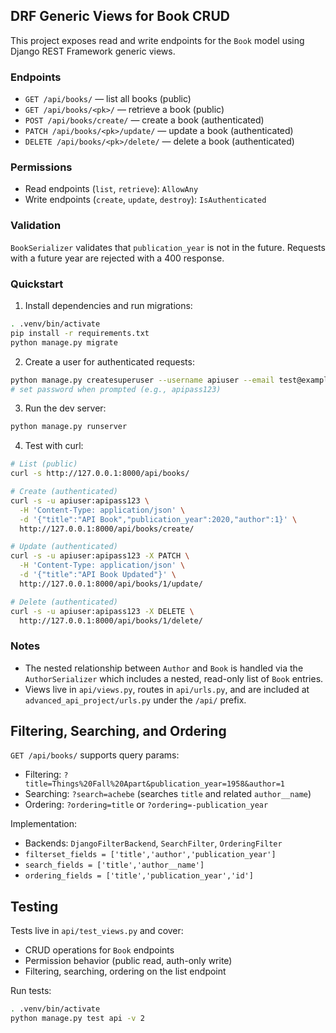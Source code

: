 ## DRF Generic Views for Book CRUD

This project exposes read and write endpoints for the `Book` model using Django REST Framework generic views.

### Endpoints
- `GET /api/books/` — list all books (public)
- `GET /api/books/<pk>/` — retrieve a book (public)
- `POST /api/books/create/` — create a book (authenticated)
- `PATCH /api/books/<pk>/update/` — update a book (authenticated)
- `DELETE /api/books/<pk>/delete/` — delete a book (authenticated)

### Permissions
- Read endpoints (`list`, `retrieve`): `AllowAny`
- Write endpoints (`create`, `update`, `destroy`): `IsAuthenticated`

### Validation
`BookSerializer` validates that `publication_year` is not in the future. Requests with a future year are rejected with a 400 response.

### Quickstart
1) Install dependencies and run migrations:
```bash
. .venv/bin/activate
pip install -r requirements.txt
python manage.py migrate
```

2) Create a user for authenticated requests:
```bash
python manage.py createsuperuser --username apiuser --email test@example.com
# set password when prompted (e.g., apipass123)
```

3) Run the dev server:
```bash
python manage.py runserver
```

4) Test with curl:
```bash
# List (public)
curl -s http://127.0.0.1:8000/api/books/

# Create (authenticated)
curl -s -u apiuser:apipass123 \
  -H 'Content-Type: application/json' \
  -d '{"title":"API Book","publication_year":2020,"author":1}' \
  http://127.0.0.1:8000/api/books/create/

# Update (authenticated)
curl -s -u apiuser:apipass123 -X PATCH \
  -H 'Content-Type: application/json' \
  -d '{"title":"API Book Updated"}' \
  http://127.0.0.1:8000/api/books/1/update/

# Delete (authenticated)
curl -s -u apiuser:apipass123 -X DELETE \
  http://127.0.0.1:8000/api/books/1/delete/
```

### Notes
- The nested relationship between `Author` and `Book` is handled via the `AuthorSerializer` which includes a nested, read-only list of `Book` entries.
- Views live in `api/views.py`, routes in `api/urls.py`, and are included at `advanced_api_project/urls.py` under the `/api/` prefix.

## Filtering, Searching, and Ordering

`GET /api/books/` supports query params:
- Filtering: `?title=Things%20Fall%20Apart&publication_year=1958&author=1`
- Searching: `?search=achebe` (searches `title` and related `author__name`)
- Ordering: `?ordering=title` or `?ordering=-publication_year`

Implementation:
- Backends: `DjangoFilterBackend`, `SearchFilter`, `OrderingFilter`
- `filterset_fields = ['title','author','publication_year']`
- `search_fields = ['title','author__name']`
- `ordering_fields = ['title','publication_year','id']`

## Testing

Tests live in `api/test_views.py` and cover:
- CRUD operations for `Book` endpoints
- Permission behavior (public read, auth-only write)
- Filtering, searching, ordering on the list endpoint

Run tests:
```bash
. .venv/bin/activate
python manage.py test api -v 2
```


